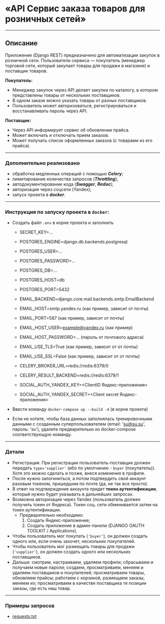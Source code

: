 # «API Сервис заказа товаров для розничных сетей»

---

## Описание

Приложение (Django REST) предназначено для автоматизации закупок в розничной сети. Пользователи сервиса — покупатель (менеджер торговой сети, который закупает товары для продажи в магазине) и поставщик товаров.

**Покупатель:**

- Менеджер закупок через API делает закупки по каталогу, в котором
  представлены товары от нескольких поставщиков.
- В одном заказе можно указать товары от разных поставщиков.
- Пользователь может авторизоваться, регистрироваться и восстанавливать пароль через API.
    
**Поставщик:**

- Через API информирует сервис об обновлении прайса.
- Может включать и отключать прием заказов.
- Может получать список оформленных заказов (с товарами из его прайса).
___
### Дополнительно реализовано
- обработка медленных операций с помощью **_Celery_**;
- лимитирование количества запросов (**_Throttling_**);
- автодокументирование кода (**_Swagger_**, **_Redoc_**);
- авторизация через соцсети (Yandex);
- запуск проекта в **_docker_**.

---
### Инструкция по запуску проекта в `docker`:
* Создать файл `.env` в корне проекта и заполнить
  - SECRET_KEY=...

  - POSTGRES_ENGINE=django.db.backends.postgresql
  - POSTGRES_USER=...
  - POSTGRES_PASSWORD=...
  - POSTGRES_DB=...
  - POSTGRES_HOST=db
  - POSTGRES_PORT=5432

  - EMAIL_BACKEND=django.core.mail.backends.smtp.EmailBackend
  - EMAIL_HOST=smtp.yandex.ru (как пример, зависит от почты)
  - EMAIL_PORT=587 (как пример, зависит от почты)
  - EMAIL_HOST_USER=example@yandex.ru (как пример)
  - EMAIL_HOST_PASSWORD=... (пароль от почтового адреса)
  - EMAIL_USE_TLS=True (как пример, зависит от от почты)
  - EMAIL_USE_SSL=False (как пример, зависит от от почты)

  - CELERY_BROKER_URL=redis://redis:6379/0
  - CELERY_RESULT_BACKEND=redis://redis:6379/1

  - SOCIAL_AUTH_YANDEX_KEY=<ClientID Яндекс-приложения> 
  - SOCIAL_AUTH_YANDEX_SECRET=<Client secret Яндекс-приложения>

* Ввести команду `docker-compose up --build -d` (в корне проекта)
* Если не хотите, чтобы база данных заполнялась тренировочными данными
с созданным суперпользователем (email: 'su@su.su', пароль: 'su'), 
удалите предварительно из docker-compose соответствующую команду.
---

### Детали

- Регистрация. При регистрации пользователь-поставщик должен передать `type='supplier'`
(ибо по умолчанию - `buyer` (покупатель)). Хотя это можно сделать и позже, внеся изменения в профиле.
- После нужно залогиниться, а потом подтвердить свой аккаунт разовым токеном, пришедшим по почте (да, не так все просто).
- В ответ на подтверждение аккаунта придет **токен аутентификации**, который нужно будет указывать в дальнейших запросах.
- Возможна авторизация через Yandex (пользователь должен получить токен от Яндекса). 
Токен соц. сети обменивается затем на токен аутентификации.
  - Предварительно необходимо:
    1. Создать Яндекс-приложение;
    2. Создать приложение в админ-панели (DJANGO OAUTH TOOLKIT / Applications).
- Чтобы пользователь мог покупать (`'buyer'`), он должен создать одного или, если очень захочет, нескольких покупателей.
- Чтобы пользователь мог размещать товары для продажи (`'supplier'`), он должен создать одного или нескольких поставщиков.
- Дальше: смотрим, настраиваем, удаляем профили; сбрасываем и получаем новые пароли;
создаем, просматриваем, меняем и удаляем поставщиков и покупателей;
просматриваем товары, обновляем прайсы; работаем с корзиной, размещаем заказы, меняем их; 
просматриваем в качестве поставщика те позиции заказы, где есть наш товар.
---

### Примеры запросов
- [requests.txt](requests.txt)




